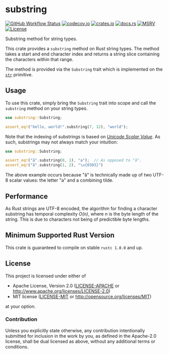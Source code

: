 # substring

[![GitHub Workflow Status](https://img.shields.io/github/workflow/status/Anders429/substring/Tests)](https://github.com/Anders429/substring/actions)
[![codecov.io](https://img.shields.io/codecov/c/gh/Anders429/substring)](https://codecov.io/gh/Anders429/substring)
[![crates.io](https://img.shields.io/crates/v/substring)](https://crates.io/crates/substring)
[![docs.rs](https://docs.rs/substring/badge.svg)](https://docs.rs/substring)
[![MSRV](https://img.shields.io/badge/rustc-1.0.0+-yellow.svg)](#minimum-supported-rust-version)
[![License](https://img.shields.io/crates/l/substring)](#license)

Substring method for string types.

This crate provides a `substring` method on Rust string types. The method takes a start and end
character index and returns a string slice containing the characters within that range.

The method is provided via the `Substring` trait which is implemented on the
[`str`](https://doc.rust-lang.org/std/primitive.str.html) primitive.

## Usage

To use this crate, simply bring the `Substring` trait into scope and call the `substring` method on
your string types.

```rust
use substring::Substring;

assert_eq!("hello, world!".substring(7, 12), "world");
```

Note that the indexing of substrings is based on
[*Unicode Scalar Value*](http://www.unicode.org/glossary/#unicode_scalar_value). As such,
substrings may not always match your intuition:

```rust
use substring::Substring;

assert_eq!("ã".substring(0, 1), "a");  // As opposed to "ã".
assert_eq!("ã".substring(1, 2), "\u{0303}")
```

The above example occurs because "ã" is technically made up of two UTF-8 scalar values: the letter
"a" and a combining tilde.


## Performance

As Rust strings are UTF-8 encoded, the algorithm for finding a character substring has temporal
complexity *O(n)*, where *n* is the byte length of the string. This is due to characters not being
of predictible byte lengths.

## Minimum Supported Rust Version
This crate is guaranteed to compile on stable `rustc 1.0.0` and up.

## License
This project is licensed under either of

* Apache License, Version 2.0
([LICENSE-APACHE](https://github.com/Anders429/substring/blob/HEAD/LICENSE-APACHE) or
http://www.apache.org/licenses/LICENSE-2.0)
* MIT license
([LICENSE-MIT](https://github.com/Anders429/substring/blob/HEAD/LICENSE-MIT) or
http://opensource.org/licenses/MIT)

at your option.

### Contribution
Unless you explicitly state otherwise, any contribution intentionally submitted for inclusion in the work by you, as defined in the Apache-2.0 license, shall be dual licensed as above, without any additional terms or conditions.
